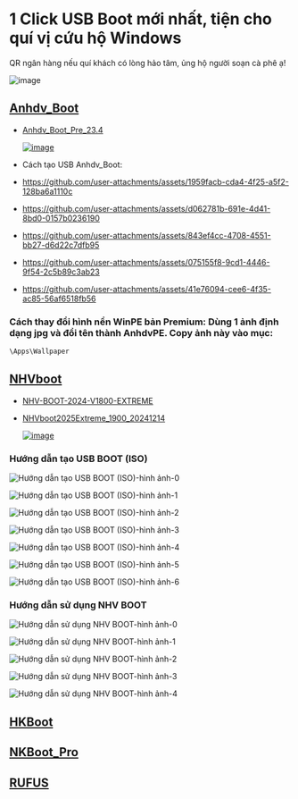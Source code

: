 # 1 Click USB Boot mới nhất, tiện cho quí vị cứu hộ Windows

QR ngân hàng nếu quí khách có lòng hảo tâm, ủng hộ người soạn cà phê ạ!

![image](https://github.com/user-attachments/assets/b9a751b6-0832-4876-a972-aeaec635d792)

## [Anhdv_Boot](https://3w7ng6-my.sharepoint.com/:f:/g/personal/driver_3w7ng6_onmicrosoft_com/EqwzdjLFHnJDu8vEM_9bQe4B7hiPDdIDfARO1Pusb0ZQ1Q?e=4SqYf4)
- [Anhdv_Boot_Pre_23.4](https://3w7ng6-my.sharepoint.com/:f:/g/personal/driver_3w7ng6_onmicrosoft_com/EqwzdjLFHnJDu8vEM_9bQe4B7hiPDdIDfARO1Pusb0ZQ1Q?e=4SqYf4)

  [![image](https://github.com/user-attachments/assets/beb72f5c-299f-44fa-8cbd-0565fe4764a1)](https://3w7ng6-my.sharepoint.com/:f:/g/personal/driver_3w7ng6_onmicrosoft_com/EqwzdjLFHnJDu8vEM_9bQe4B7hiPDdIDfARO1Pusb0ZQ1Q?e=4SqYf4)

- Cách tạo USB Anhdv_Boot:
- https://github.com/user-attachments/assets/1959facb-cda4-4f25-a5f2-128ba6a1110c
- https://github.com/user-attachments/assets/d062781b-691e-4d41-8bd0-0157b0236190
- https://github.com/user-attachments/assets/843ef4cc-4708-4551-bb27-d6d22c7dfb95
- https://github.com/user-attachments/assets/075155f8-9cd1-4446-9f54-2c5b89c3ab23
- https://github.com/user-attachments/assets/41e76094-cee6-4f35-ac85-56af6518fb56

### Cách thay đổi hình nền WinPE bản Premium: Dùng 1 ảnh định dạng jpg và đổi tên thành AnhdvPE. Copy ảnh này vào mục:
```php
\Apps\Wallpaper
```

## [NHVboot](https://3w7ng6-my.sharepoint.com/:f:/g/personal/driver_3w7ng6_onmicrosoft_com/EhBP3wtqPtlOsfqbubnkr4wBuLCnIamWdOtnzyiENiKz_Q?e=7U5jXC)
- [NHV-BOOT-2024-V1800-EXTREME](https://3w7ng6-my.sharepoint.com/:f:/g/personal/driver_3w7ng6_onmicrosoft_com/EhBP3wtqPtlOsfqbubnkr4wBuLCnIamWdOtnzyiENiKz_Q?e=7U5jXC)
- [NHVboot2025Extreme_1900_20241214](https://3w7ng6-my.sharepoint.com/:f:/g/personal/driver_3w7ng6_onmicrosoft_com/Elczf8sWICtDtNJmQqSlVokBbdhzuPe3zFuXyN-S1N0ZPg?e=vmlqBr)

  [![image](https://github.com/user-attachments/assets/beb72f5c-299f-44fa-8cbd-0565fe4764a1)](https://3w7ng6-my.sharepoint.com/:f:/g/personal/driver_3w7ng6_onmicrosoft_com/EhBP3wtqPtlOsfqbubnkr4wBuLCnIamWdOtnzyiENiKz_Q?e=7U5jXC)

### Hướng dẫn tạo USB BOOT (ISO)

  ![Hướng dẫn tạo USB BOOT (ISO)-hình ảnh-0](https://github.com/user-attachments/assets/5faf78a0-abc2-438a-840a-cab468e1fb68)

  ![Hướng dẫn tạo USB BOOT (ISO)-hình ảnh-1](https://github.com/user-attachments/assets/79650ece-c676-48fb-8495-87a2d114aed7)

  ![Hướng dẫn tạo USB BOOT (ISO)-hình ảnh-2](https://github.com/user-attachments/assets/66f37e79-0a82-4d5b-a0d3-553a50062aa3)

  ![Hướng dẫn tạo USB BOOT (ISO)-hình ảnh-3](https://github.com/user-attachments/assets/cc9f3e7a-667f-4ebc-a982-f6093c81fde8)

  ![Hướng dẫn tạo USB BOOT (ISO)-hình ảnh-4](https://github.com/user-attachments/assets/47f454a1-b414-41f1-87e4-bbd600a3551a)

  ![Hướng dẫn tạo USB BOOT (ISO)-hình ảnh-5](https://github.com/user-attachments/assets/ad6aa13e-809c-432f-b7c0-bc92e2e81d42)

  ![Hướng dẫn tạo USB BOOT (ISO)-hình ảnh-6](https://github.com/user-attachments/assets/6ae8fdef-5845-4620-aa97-56f2f989aae4)

### Hướng dẫn sử dụng NHV BOOT

  ![Hướng dẫn sử dụng NHV BOOT-hình ảnh-0](https://github.com/user-attachments/assets/0e2fc0cc-409b-4632-b98a-d7299ee15f0f)

  ![Hướng dẫn sử dụng NHV BOOT-hình ảnh-1](https://github.com/user-attachments/assets/9dc37d10-0df7-47f8-bdaa-5a44ffde8b25)

  ![Hướng dẫn sử dụng NHV BOOT-hình ảnh-2](https://github.com/user-attachments/assets/aed923aa-aa85-4022-9570-4911520910ed)

  ![Hướng dẫn sử dụng NHV BOOT-hình ảnh-3](https://github.com/user-attachments/assets/7e524700-176f-4a05-9e2c-cccc1ee8c3ab)

  ![Hướng dẫn sử dụng NHV BOOT-hình ảnh-4](https://github.com/user-attachments/assets/3f86a570-679f-47ce-ad17-f661f72efc23)

## [HKBoot](https://3w7ng6-my.sharepoint.com/:u:/g/personal/driver_3w7ng6_onmicrosoft_com/EbrocT_YSlFBohtEK9SB1k4BQvCNE7QG8NcY7z4ewQJ3VQ?e=sPCd1j)
## [NKBoot_Pro](https://3w7ng6-my.sharepoint.com/:f:/g/personal/driver_3w7ng6_onmicrosoft_com/EkO6nc6sDrhIvqV6ROyRWtoBX6Y1cG6gE0AsoiE8bRd0Kw?e=bvmbd6)
## [RUFUS](https://rufus.ie/vi/)


